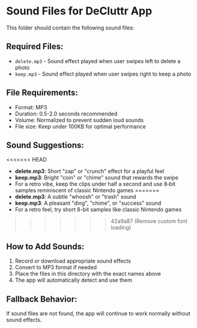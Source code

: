 # Sound Files for DeCluttr App

This folder should contain the following sound files:

## Required Files:

- `delete.mp3` - Sound effect played when user swipes left to delete a photo
- `keep.mp3` - Sound effect played when user swipes right to keep a photo

## File Requirements:

- Format: MP3
- Duration: 0.5-2.0 seconds recommended
- Volume: Normalized to prevent sudden loud sounds
- File size: Keep under 100KB for optimal performance

## Sound Suggestions:

<<<<<<< HEAD
- **delete.mp3**: Short "zap" or "crunch" effect for a playful feel
- **keep.mp3**: Bright "coin" or "chime" sound that rewards the swipe
- For a retro vibe, keep the clips under half a second and use 8‑bit samples reminiscent of classic Nintendo games
=======
- **delete.mp3**: A subtle "whoosh" or "trash" sound
- **keep.mp3**: A pleasant "ding", "chime", or "success" sound
- For a retro feel, try short 8-bit samples like classic Nintendo games
>>>>>>> 42a9a87 (Remove custom font loading)

## How to Add Sounds:

1. Record or download appropriate sound effects
2. Convert to MP3 format if needed
3. Place the files in this directory with the exact names above
4. The app will automatically detect and use them

## Fallback Behavior:

If sound files are not found, the app will continue to work normally without sound effects.
